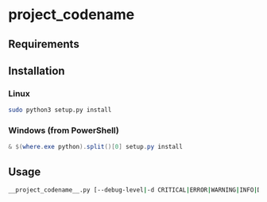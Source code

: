 # __project_codename__

## Requirements

## Installation

### Linux

  ```bash
sudo python3 setup.py install
```

### Windows (from PowerShell)

  ```powershell
& $(where.exe python).split()[0] setup.py install
```

## Usage

  ```bash
__project_codename__.py [--debug-level|-d CRITICAL|ERROR|WARNING|INFO|DEBUG|NOTSET] # Other parameters
```
